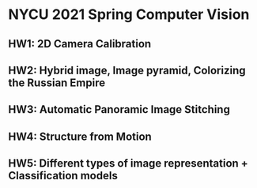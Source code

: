 # NYCU 2021 Spring Computer Vision

## HW1: 2D Camera Calibration

## HW2: Hybrid image, Image pyramid, Colorizing the Russian Empire

## HW3: Automatic Panoramic Image Stitching

## HW4: Structure from Motion

## HW5: Different types of image representation + Classification models
